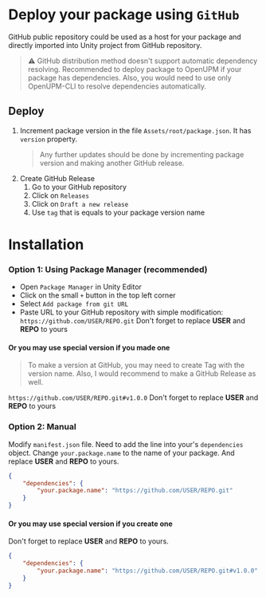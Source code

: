 # Deploy your package using `GitHub`

GitHub public repository could be used as a host for your package and directly imported into Unity project from GitHub repository.

> ⚠️ GitHub distribution method doesn't support automatic dependency resolving. Recommended to deploy package to OpenUPM if your package has dependencies. Also, you would need to use only OpenUPM-CLI to resolve dependencies automatically.

## Deploy

1. Increment package version in the file `Assets/root/package.json`. It has `version` property.
   > Any further updates should be done by incrementing package version and making another GitHub release.
2. Create GitHub Release
   1. Go to your GitHub repository
   2. Click on `Releases`
   3. Click on `Draft a new release`
   4. Use `tag` that is equals to your package version name

# Installation

### Option 1: Using Package Manager (recommended)

- Open `Package Manager` in Unity Editor
- Click on the small `+` button in the top left corner
- Select `Add package from git URL`
- Paste URL to your GitHub repository with simple modification:
  `https://github.com/USER/REPO.git`
  Don't forget to replace **USER** and **REPO** to yours

#### **Or** you may use special version if you made one

> To make a version at GitHub, you may need to create Tag with the version name. Also, I would recommend to make a GitHub Release as well.

`https://github.com/USER/REPO.git#v1.0.0`
Don't forget to replace **USER** and **REPO** to yours

### Option 2: Manual

Modify `manifest.json` file. Need to add the line into your's `dependencies` object. Change `your.package.name` to the name of your package. And replace **USER** and **REPO** to yours.

```json
{
    "dependencies": {
        "your.package.name": "https://github.com/USER/REPO.git"
    }
}
```

#### **Or** you may use special version if you create one

Don't forget to replace **USER** and **REPO** to yours.

```json
{
    "dependencies": {
        "your.package.name": "https://github.com/USER/REPO.git#v1.0.0"
    }
}
```
